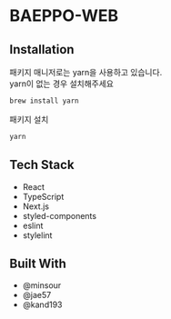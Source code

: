 # BAEPPO-WEB

## Installation

패키지 매니저로는 yarn을 사용하고 있습니다.  
yarn이 없는 경우 설치해주세요

```bash
brew install yarn
```

패키지 설치

```bash
yarn
```

## Tech Stack

- React
- TypeScript
- Next.js
- styled-components
- eslint
- stylelint

## Built With

- @minsour
- @jae57
- @kand193
